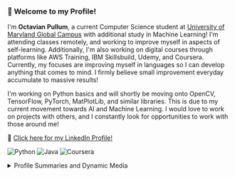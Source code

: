 ### 👋 Welcome to my Profile!
I'm **Octavian Pullum**, a current Computer Science student at [University of Maryland Global Campus](https://www.umgc.edu) with additional study in Machine Learning! I'm attending classes remotely, and working to improve myself in aspects of self-learning. Additionally, I'm also working on digital courses through platforms like AWS Training, IBM Skillsbuild, Udemy, and Coursera. Currently, my focuses are improving myself in languages so I can develop anything that comes to mind. I firmly believe small improvement everyday accumulate to massive results!

I'm working on Python basics and will shortly be moving onto OpenCV, TensorFlow, PyTorch, MatPlotLib, and similar libraries. This is due to my current movement towards AI and Machine Learning.
I would love to work on projects with others, and I constantly look for opportunities to work with those around me!

🔗 [Click here for my LinkedIn Profile!](https://www.linkedin.com/in/opullum/)

![Python](https://img.shields.io/badge/python-3670A0?style=for-the-badge&logo=python&logoColor=ffdd54) ![Java](https://img.shields.io/badge/java-%23ED8B00.svg?style=for-the-badge&logo=openjdk&logoColor=white) ![Coursera](https://img.shields.io/badge/Coursera-%230056D2.svg?style=for-the-badge&logo=Coursera&logoColor=white)

<details>
  <summary>Profile Summaries and Dynamic Media</summary>
  
  ![](http://github-profile-summary-cards.vercel.app/api/cards/profile-details?username=opullum&theme=default)
  
</details>
